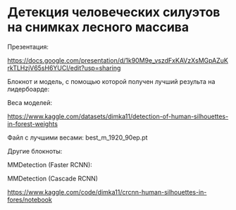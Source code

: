 # Детекция человеческих силуэтов на снимках лесного массива

Презентация:

https://docs.google.com/presentation/d/1k90M9e_vszdFxKAVzXsMGpAZuKrkTLHzjV65sH6YUCI/edit?usp=sharing

Блокнот и модель, с помощью которой получен лучший результа на лидербоарде:


Веса моделей:

https://www.kaggle.com/datasets/dimka11/detection-of-human-silhouettes-in-forest-weights

Файл с лучшими весами: best_m_1920_90ep.pt



Другие блокноты:


MMDetection (Faster RCNN):


MMDetection (Cascade RCNN)

https://www.kaggle.com/code/dimka11/crcnn-human-silhouettes-in-fores/notebook

